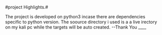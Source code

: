 #project Highlights.#

 The project is developed on python3 incase there are dependencies specific to python version.
 The soource directory i used is a a live irectory on my kali pc while the targets will be auto created.
--Thank You ____
